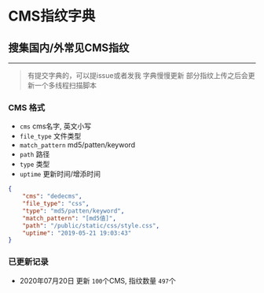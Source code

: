 # CMS指纹字典
## 搜集国内/外常见CMS指纹
____
> 有提交字典的，可以提issue或者发我
> 字典慢慢更新
> 部分指纹上传之后会更新一个多线程扫描脚本

### CMS 格式
+ `cms` cms名字, 英文小写
+ `file_type` 文件类型
+ `match_pattern` md5/patten/keyword
+ `path` 路径
+ `type` 类型
+ `uptime` 更新时间/增添时间
```json
{
    "cms": "dedecms",
    "file_type": "css",
    "type": "md5/patten/keyword",
    "match_pattern": "[md5值]",
    "path": "/public/static/css/style.css",
    "uptime": "2019-05-21 19:03:43"
}
```

### 已更新记录
+ 2020年07月20日 更新 `100`个CMS, 指纹数量 `497`个